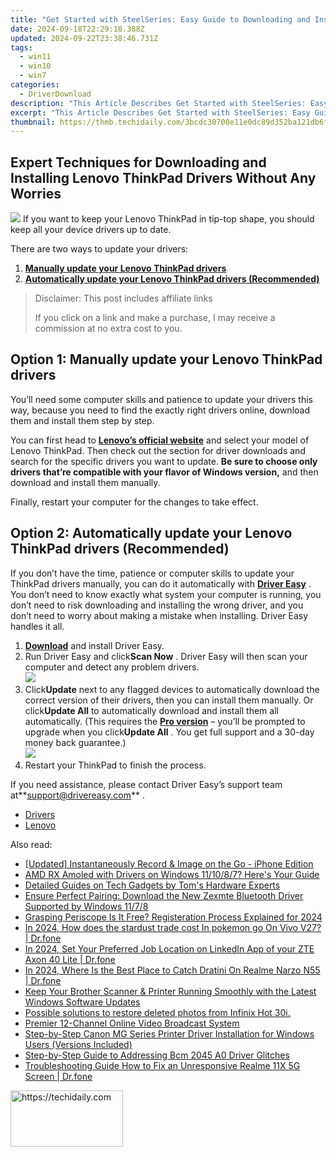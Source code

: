 ```yaml
---
title: "Get Started with SteelSeries: Easy Guide to Downloading and Installing Drivers"
date: 2024-09-18T22:29:18.388Z
updated: 2024-09-22T23:38:46.731Z
tags:
  - win11
  - win10
  - win7
categories:
  - DriverDownload
description: "This Article Describes Get Started with SteelSeries: Easy Guide to Downloading and Installing Drivers"
excerpt: "This Article Describes Get Started with SteelSeries: Easy Guide to Downloading and Installing Drivers"
thumbnail: https://thmb.techidaily.com/3bcdc30700e11e0dc89d352ba121db6f054908533edda16b2785562f97192408.jpg
---
```


## Expert Techniques for Downloading and Installing Lenovo ThinkPad Drivers Without Any Worries

![](https://images.drivereasy.com/wp-content/uploads/2018/11/img_5beeac415b83b-300x214.jpg) If you want to keep your Lenovo ThinkPad in tip-top shape, you should keep all your device drivers up to date.

There are two ways to update your drivers:

1. **[Manually update your Lenovo ThinkPad drivers](https://tools.techidaily.com/drivereasy/download/)**
2. **[Automatically update your Lenovo ThinkPad drivers (Recommended)](https://www.drivereasy.com/knowledge/lenovo-thinkpad-drivers-download-update-100-safe/#o2)**

>  Disclaimer: This post includes affiliate links
>
>  If you click on a link and make a purchase, I may receive a commission at no extra cost to you.
>

## Option 1: Manually update your Lenovo ThinkPad drivers

 You’ll need some computer skills and patience to update your drivers this way, because you need to find the exactly right drivers online, download them and install them step by step.

 You can first head to **[Lenovo’s official website](https://shop-links.co/link/?exclusive=1&publisher_slug=itechdaily19598&url=https%3A%2F%2Fsupport.lenovo.com%2Fus%2Fen%2F)**  and select your model of Lenovo ThinkPad. Then check out the section for driver downloads and search for the specific drivers you want to update. **Be sure to choose only drivers that’re compatible with your flavor of Windows version,** and then download and install them manually.

Finally, restart your computer for the changes to take effect.

## Option 2: Automatically update your Lenovo ThinkPad drivers (Recommended)

 If you don’t have the time, patience or computer skills to update your ThinkPad drivers manually, you can do it automatically with **[Driver Easy](https://tools.techidaily.com/drivereasy/download/)**  . You don’t need to know exactly what system your computer is running, you don’t need to risk downloading and installing the wrong driver, and you don’t need to worry about making a mistake when installing. Driver Easy handles it all.

1. **[Download](https://tools.techidaily.com/drivereasy/download/)**  and install Driver Easy.
2. Run Driver Easy and click**Scan Now** . Driver Easy will then scan your computer and detect any problem drivers.  
![](https://images.drivereasy.com/wp-content/uploads/2018/11/img_5bee80136694c.jpg)
3. Click**Update** next to any flagged devices to automatically download the correct version of their drivers, then you can install them manually. Or click**Update All** to automatically download and install them all automatically. (This requires the **[Pro version](https://tools.techidaily.com/drivereasy/download/)**  – you’ll be prompted to upgrade when you click**Update All** . You get full support and a 30-day money back guarantee.)  
![](https://images.drivereasy.com/wp-content/uploads/2018/11/img_5bee80290ab7a.jpg)
4. Restart your ThinkPad to finish the process.

 If you need assistance, please contact Driver Easy’s support team at**<support@drivereasy.com>** .

* [Drivers](https://tools.techidaily.com/drivereasy/download/)
* [Lenovo](https://tools.techidaily.com/drivereasy/download/)

<ins class="adsbygoogle"
     style="display:block"
     data-ad-format="autorelaxed"
     data-ad-client="ca-pub-7571918770474297"
     data-ad-slot="1223367746"></ins>

<ins class="adsbygoogle"
     style="display:block"
     data-ad-client="ca-pub-7571918770474297"
     data-ad-slot="8358498916"
     data-ad-format="auto"
     data-full-width-responsive="true"></ins>

<span class="atpl-alsoreadstyle">Also read:</span>
<div><ul>
<li><a href="https://extra-skills.techidaily.com/updated-instantaneously-record-and-image-on-the-go-iphone-edition/"><u>[Updated] Instantaneously Record & Image on the Go - iPhone Edition</u></a></li>
<li><a href="https://hardware-updates.techidaily.com/1722976542635-amd-rx-amoled-with-drivers-on-windows-111087-heres-your-guide/"><u>AMD RX Amoled with Drivers on Windows 11/10/8/7? Here's Your Guide</u></a></li>
<li><a href="https://hardware-updates.techidaily.com/detailed-guides-on-tech-gadgets-by-toms-hardware-experts/"><u>Detailed Guides on Tech Gadgets by Tom's Hardware Experts</u></a></li>
<li><a href="https://hardware-updates.techidaily.com/ensure-perfect-pairing-download-the-new-zexmte-bluetooth-driver-supported-by-windows-1178/"><u>Ensure Perfect Pairing: Download the New Zexmte Bluetooth Driver Supported by Windows 11/7/8</u></a></li>
<li><a href="https://article-tips.techidaily.com/grasping-periscope-is-it-free-registeration-process-explained-for-2024/"><u>Grasping Periscope Is It Free? Registeration Process Explained for 2024</u></a></li>
<li><a href="https://change-location.techidaily.com/in-2024-how-does-the-stardust-trade-cost-in-pokemon-go-on-vivo-v27-drfone-by-drfone-virtual-android/"><u>In 2024, How does the stardust trade cost In pokemon go On Vivo V27? | Dr.fone</u></a></li>
<li><a href="https://review-topics.techidaily.com/in-2024-set-your-preferred-job-location-on-linkedin-app-of-your-zte-axon-40-lite-drfone-by-drfone-virtual-android/"><u>In 2024, Set Your Preferred Job Location on LinkedIn App of your ZTE Axon 40 Lite | Dr.fone</u></a></li>
<li><a href="https://pokemon-go-android.techidaily.com/in-2024-where-is-the-best-place-to-catch-dratini-on-realme-narzo-n55-drfone-by-drfone-virtual-android/"><u>In 2024, Where Is the Best Place to Catch Dratini On Realme Narzo N55 | Dr.fone</u></a></li>
<li><a href="https://hardware-updates.techidaily.com/keep-your-brother-scanner-and-printer-running-smoothly-with-the-latest-windows-software-updates/"><u>Keep Your Brother Scanner & Printer Running Smoothly with the Latest Windows Software Updates</u></a></li>
<li><a href="https://review-topics.techidaily.com/possible-solutions-to-restore-deleted-photos-from-infinix-hot-30i-by-fonelab-android-recover-photos/"><u>Possible solutions to restore deleted photos from Infinix Hot 30i.</u></a></li>
<li><a href="https://extra-lessons.techidaily.com/premier-12-channel-online-video-broadcast-system/"><u>Premier 12-Channel Online Video Broadcast System</u></a></li>
<li><a href="https://hardware-updates.techidaily.com/step-by-step-canon-mg-series-printer-driver-installation-for-windows-users-versions-included/"><u>Step-by-Step Canon MG Series Printer Driver Installation for Windows Users (Versions Included)</u></a></li>
<li><a href="https://hardware-updates.techidaily.com/step-by-step-guide-to-addressing-bcm-2045-a0-driver-glitches/"><u>Step-by-Step Guide to Addressing Bcm 2045 A0 Driver Glitches</u></a></li>
<li><a href="https://howto.techidaily.com/troubleshooting-guide-how-to-fix-an-unresponsive-realme-11x-5g-screen-drfone-by-drfone-fix-android-problems-fix-android-problems/"><u>Troubleshooting Guide How to Fix an Unresponsive Realme 11X 5G Screen | Dr.fone</u></a></li>
</ul></div>

<!-- affiliate ads begin -->
<a href="https://aligracehair.sjv.io/c/5597632/2135397/19272" target="_top" id="2135397">
  <img src="//a.impactradius-go.com/display-ad/19272-2135397" border="0" alt="https://techidaily.com" width="180" height="90"/>
</a>
<img height="0" width="0" src="https://aligracehair.sjv.io/i/5597632/2135397/19272" style="position:absolute;visibility:hidden;" border="0" />
<!-- affiliate ads end -->

